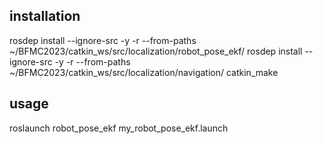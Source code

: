 ## installation
rosdep install --ignore-src -y -r --from-paths ~/BFMC2023/catkin_ws/src/localization/robot_pose_ekf/
rosdep install --ignore-src -y -r --from-paths ~/BFMC2023/catkin_ws/src/localization/navigation/
catkin_make
## usage
roslaunch robot_pose_ekf my_robot_pose_ekf.launch